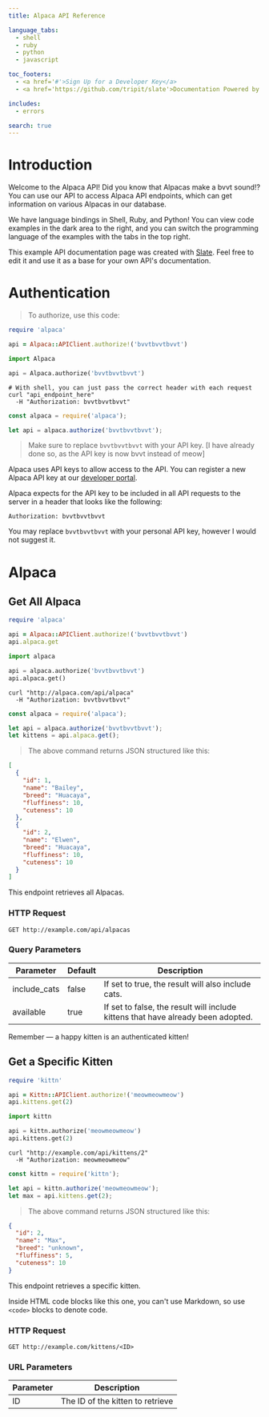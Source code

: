 ```yaml
---
title: Alpaca API Reference

language_tabs:
  - shell
  - ruby
  - python
  - javascript

toc_footers:
  - <a href='#'>Sign Up for a Developer Key</a>
  - <a href='https://github.com/tripit/slate'>Documentation Powered by Slate</a>

includes:
  - errors

search: true
---
```


# Introduction

Welcome to the Alpaca API! Did you know that Alpacas make a bvvt sound!? You can use our API to access Alpaca API endpoints, which can get information on various Alpacas in our database.

We have language bindings in Shell, Ruby, and Python! You can view code examples in the dark area to the right, and you can switch the programming language of the examples with the tabs in the top right.

This example API documentation page was created with [Slate](https://github.com/tripit/slate). Feel free to edit it and use it as a base for your own API's documentation.

# Authentication

> To authorize, use this code:

```ruby
require 'alpaca'

api = Alpaca::APIClient.authorize!('bvvtbvvtbvvt')
```

```python
import Alpaca

api = Alpaca.authorize('bvvtbvvtbvvt')
```

```shell
# With shell, you can just pass the correct header with each request
curl "api_endpoint_here"
  -H "Authorization: bvvtbvvtbvvt"
```

```javascript
const alpaca = require('alpaca');

let api = alpaca.authorize('bvvtbvvtbvvt');
```

> Make sure to replace `bvvtbvvtbvvt` with your API key. [I have already done so, as the API key is now bvvt instead of meow]

Alpaca uses API keys to allow access to the API. You can register a new Alpaca API key at our [developer portal](http://Alpaca.com/developers).

Alpaca expects for the API key to be included in all API requests to the server in a header that looks like the following:

`Authorization: bvvtbvvtbvvt`

<aside class="notice">
You may replace <code>bvvtbvvtbvvt</code> with your personal API key, however I would not suggest it.
</aside>

# Alpaca

## Get All Alpaca

```ruby
require 'alpaca'

api = Alpaca::APIClient.authorize!('bvvtbvvtbvvt')
api.alpaca.get
```

```python
import alpaca

api = alpaca.authorize('bvvtbvvtbvvt')
api.alpaca.get()
```

```shell
curl "http://alpaca.com/api/alpaca"
  -H "Authorization: bvvtbvvtbvvt"
```

```javascript
const alpaca = require('alpaca');

let api = alpaca.authorize('bvvtbvvtbvvt');
let kittens = api.alpaca.get();
```

> The above command returns JSON structured like this:

```json
[
  {
    "id": 1,
    "name": "Bailey",
    "breed": "Huacaya",
    "fluffiness": 10,
    "cuteness": 10
  },
  {
    "id": 2,
    "name": "Elwen",
    "breed": "Huacaya",
    "fluffiness": 10,
    "cuteness": 10
  }
]
```

This endpoint retrieves all Alpacas.

### HTTP Request

`GET http://example.com/api/alpacas`

### Query Parameters

Parameter | Default | Description
--------- | ------- | -----------
include_cats | false | If set to true, the result will also include cats.
available | true | If set to false, the result will include kittens that have already been adopted.

<aside class="success">
Remember — a happy kitten is an authenticated kitten!
</aside>

## Get a Specific Kitten

```ruby
require 'kittn'

api = Kittn::APIClient.authorize!('meowmeowmeow')
api.kittens.get(2)
```

```python
import kittn

api = kittn.authorize('meowmeowmeow')
api.kittens.get(2)
```

```shell
curl "http://example.com/api/kittens/2"
  -H "Authorization: meowmeowmeow"
```

```javascript
const kittn = require('kittn');

let api = kittn.authorize('meowmeowmeow');
let max = api.kittens.get(2);
```

> The above command returns JSON structured like this:

```json
{
  "id": 2,
  "name": "Max",
  "breed": "unknown",
  "fluffiness": 5,
  "cuteness": 10
}
```

This endpoint retrieves a specific kitten.

<aside class="warning">Inside HTML code blocks like this one, you can't use Markdown, so use <code>&lt;code&gt;</code> blocks to denote code.</aside>

### HTTP Request

`GET http://example.com/kittens/<ID>`

### URL Parameters

Parameter | Description
--------- | -----------
ID | The ID of the kitten to retrieve
